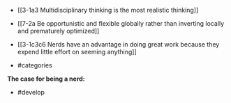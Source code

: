 - [[3-1a3 Multidisciplinary thinking is the most realistic thinking]]

- [[7-2a Be opportunistic and flexible globally rather than inverting locally and prematurely optimized]]

- [[3-1c3c6 Nerds have an advantage in doing great work because they expend little effort on seeming anything]]

- #categories

**The case for being a nerd:**
- #develop
